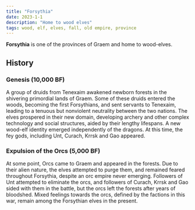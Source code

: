 ```yaml
---
title: "Forsythia"
date: 2023-1-1
description: "Home to wood elves"
tags: wood, elf, elves, fall, old empire, province
---
```


**Forsythia** is one of the provinces of Graem and home to wood-elves.

## History

### Genesis (10,000 BF)

A group of druids from Tenexaim awakened newborn forests in
the shivering primordial lands of Graem. Some of these druids entered the woods,
becoming the first Forsythians, and sent servants to Tenexaim, leading to a
tenuous but nonviolent neutrality between the two nations. The elves
prospered in their new domain, developing archery and other complex technology
and social structures, aided by their lengthy lifespans. A new wood-elf
identity emerged independently of the dragons. At this time, the fey
gods, including Unt, Curach, Krrsk and Gao appeared.

### Expulsion of the Orcs (5,000 BF)

At some point, Orcs came to Graem and appeared in the forests. Due to their
alien nature, the elves attempted to purge them, and remained feared throughout
Forsythia, despite an orc empire never emerging. Followers of Unt attempted to eliminate
the orcs, and followers of Curach, Krrsk and Gao sided with them in the battle, but the orcs left
the forests after years of bloodshed. Mixed feelings towards the orcs, defined by the factions in this war,
remain among the Forsythian elves in the present.
